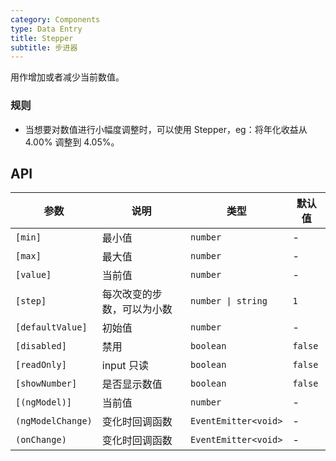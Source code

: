```yaml
---
category: Components
type: Data Entry
title: Stepper
subtitle: 步进器
---
```


用作增加或者减少当前数值。

### 规则
- 当想要对数值进行小幅度调整时，可以使用 Stepper，eg：将年化收益从 4.00% 调整到 4.05%。

## API

参数 | 说明 | 类型 | 默认值
----|-----|------|------
| `[min]` | 最小值 | `number` | - |
| `[max]` | 最大值 | `number` | - |
| `[value]` | 当前值 | `number` | - |
| `[step]` | 每次改变的步数，可以为小数 | `number \| string` | `1` |
| `[defaultValue]` | 初始值 | `number` | - |
| `[disabled]` | 禁用 | `boolean` | `false` |
| `[readOnly]` | input 只读 | `boolean` | `false` |
| `[showNumber]` | 是否显示数值 | `boolean` | `false` |
| `[(ngModel)]` | 当前值 | `number` | - |
| `(ngModelChange)` | 变化时回调函数 | `EventEmitter<void>` | - |
| `(onChange)` | 变化时回调函数 | `EventEmitter<void>` | - |

